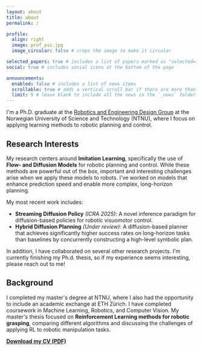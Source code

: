 ```yaml
---
layout: about
title: about
permalink: /

profile:
  align: right
  image: prof_pic.jpg
  image_circular: false # crops the image to make it circular

selected_papers: true # includes a list of papers marked as "selected={true}"
social: true # includes social icons at the bottom of the page

announcements:
  enabled: false # includes a list of news items
  scrollable: true # adds a vertical scroll bar if there are more than 3 news items
  limit: 5 # leave blank to include all the news in the `_news` folder
---
```


I'm a Ph.D. graduate at the <a href='https://www.ntnu.edu/mtp/staff/robotics-and-engineering-design'>Robotics and Engineering Design Group</a> at the Norwegian University of Science and Technology (NTNU), where I focus on applying learning methods to robotic planning and control.

## Research Interests

My research centers around **Imitation Learning**, specifically the use of **Flow- and Diffusion Models** for robotic planning and control. While these methods are powerful out of the box, important and interesting challenges arise when we apply these models to robots. I've worked on models that enhance prediction speed and enable more complex, long-horizon planning.

My most recent work includes:

- **Streaming Diffusion Policy** _(ICRA 2025)_: A novel inference paradigm for diffusion-based policies for robotic visuomotor control.
- **Hybrid Diffusion Planning** _(Under review)_: A diffusion-based planner that achieves significantly higher success rates on long-horizon tasks than baselines by concurrently constructing a high-level symbolic plan.

In addition, I have collaborated on several other research projects. I'm currently finishing my Ph.d. thesis, so if my experience seems interesting, please reach out to me!

## Background

I completed my master's degree at NTNU, where I also had the opportunity to include an academic exchange at ETH Zürich. I have completed coursework in Machine Learning, Robotics, and Computer Vision. My master's thesis focused on **Reinforcement Learning methods for robotic grasping**, comparing different algorithms and discussing the challenges of applying RL to robotic manipulation tasks.

**[Download my CV (PDF)](assets/pdf/cv.pdf)**

